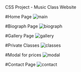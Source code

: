 CSS Project - Music Class Website

#Home Page
![main](https://github.com/ReCazorla/MusicClasses/assets/123203859/66030fd3-40d5-425c-93bd-1038eae0191b)

#Biograph Page
![biograph](https://github.com/ReCazorla/MusicClasses/assets/123203859/7464718c-77cd-4b80-b58e-3f3101371c56)

#Gallery Page
![gallery](https://github.com/ReCazorla/MusicClasses/assets/123203859/5d2bad33-4c81-416f-b67a-39a26ca9b1cb)

#Private Classes
![classes](https://github.com/ReCazorla/MusicClasses/assets/123203859/1a4cf209-75c3-4e35-a8ee-339d09796ac8)

#Modal for prices
![modal](https://github.com/ReCazorla/MusicClasses/assets/123203859/f5e2529e-3de6-4fed-ad7d-1cf7712c2c52)

#Contact Page
![contact](https://github.com/ReCazorla/MusicClasses/assets/123203859/c1bc2029-1f60-46cd-a262-6f554b8d1613)
